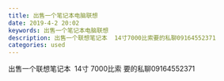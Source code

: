 ```yaml
---
title: 出售一个笔记本电脑联想
date: 2019-4-2 20:02
keywords: 出售一个笔记本电脑联想
description: 出售一个联想笔记本  14寸7000比索要的私聊09164552371
categories: used
---
```

<td class="t_f" id="postmessage_3378409">

出售一个联想笔记本  14寸 7000比索 要的私聊09164552371<br/>
<img alt="" border="0" class="zoom" data-cf-modified-78cd735ec0745d60aa6ed50b-="" file="http://www.flw.ph/data/appbyme/upload/image/201904/02/oAtWA8ZNEjYd.jpg" id="aimg_PTFK0" lazyloadthumb="1" onclick="" onmouseover="" src="http://www.flw.ph/data/appbyme/upload/image/201904/02/oAtWA8ZNEjYd.jpg"/><br/>
<br/>
</td>
